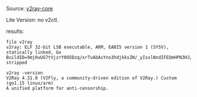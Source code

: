 Source: [v2ray-core](https://github.com/v2fly/v2ray-core)

Lite Version:  no v2ctl.

results:

	file v2ray
	v2ray: ELF 32-bit LSB executable, ARM, EABI5 version 1 (SYSV), statically linked, Go BuildID=9mj0uUG7tVjzrY0O5Dzq/xrTvAbAsYno3hdjkksZW/_yIsxlNndIFEQmHPN3HJ/EiJz43KoFTaKxWu8qMW-, stripped


```
v2ray -version
V2Ray 4.31.0 (V2Fly, a community-driven edition of V2Ray.) Custom (go1.15 linux/arm)
A unified platform for anti-censorship.
```